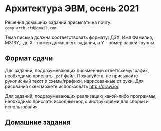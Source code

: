 # Архитектура ЭВМ, осень 2021

Решения домашних заданий присылать на почту:
`comp.arch.ctd@gmail.com`.

Тема письма должна соответствовать формату:
ДЗX, Имя Фамилия, M313Y, где X - номер домашнего задания, а Y - номер вашей группы.

## Формат сдачи

Для заданий, подразумевающих письменный ответ/схему/график, необходимо прислать `.pdf` файл.
Пожалуйста, не присылайте рукописный текст и схемы/графики, нарисованные от руки. Для рисования схем
можете использовать http://draw.io/.

Для заданий, подразумевающих реализацию какой-либо программы, необходимо прислать исходный код
с инструкциями для сборки и использования.

## Домашние задания
